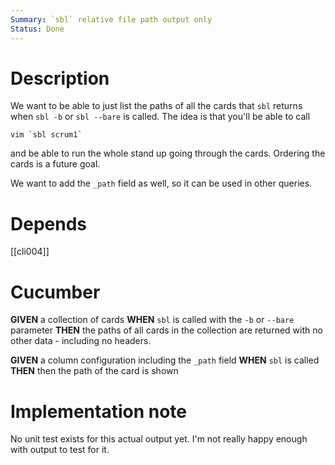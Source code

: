```yaml
---
Summary: `sbl` relative file path output only
Status: Done
---
```


# Description

We want to be able to just list the paths of all the cards that `sbl` returns when `sbl -b` or `sbl --bare` is called. The idea is that you'll be able to call

```
vim `sbl scrum1`
```

and be able to run the whole stand up going through the cards. Ordering the cards is a future goal.

We want to add the `_path` field as well, so it can be used in other queries.

# Depends

[[cli004]]

# Cucumber

**GIVEN** a collection of cards
**WHEN** `sbl` is called with the `-b` or `--bare` parameter
**THEN** the paths of all cards in the collection are returned with no other data - including no headers.

**GIVEN** a column configuration including the `_path` field
**WHEN** `sbl` is called
**THEN** then the path of the card is shown

# Implementation note

No unit test exists for this actual output yet. I'm not really happy enough with output to test for it.
